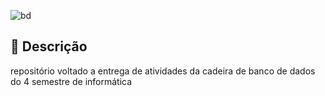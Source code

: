 ![bd](https://user-images.githubusercontent.com/90199276/218116463-7f1db562-b567-48e0-83ea-d8541aa2c9b2.png)


## :memo: Descrição
repositório voltado a entrega de atividades da cadeira de banco de dados do 4 semestre de informática


